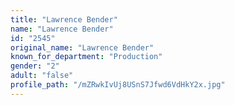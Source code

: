 ```yaml
---
title: "Lawrence Bender"
name: "Lawrence Bender"
id: "2545"
original_name: "Lawrence Bender"
known_for_department: "Production"
gender: "2"
adult: "false"
profile_path: "/mZRwkIvUj8USnS7Jfwd6VdHkY2x.jpg"
---
```

